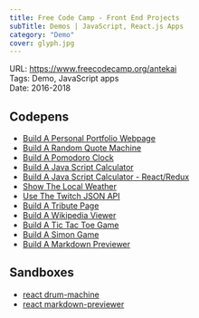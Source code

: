 ```yaml
---
title: Free Code Camp - Front End Projects
subTitle: Demos | JavaScript, React.js Apps 
category: "Demo"
cover: glyph.jpg
---
```


URL: https://www.freecodecamp.org/antekai  
Tags: Demo, JavaScript apps    
Date: 2016-2018

## Codepens
- [Build A Personal Portfolio Webpage](https://codepen.io/antekai/pen/aYJzba/)  
- [Build A Random Quote Machine](https://codepen.io/antekai/pen/xWGpgz)  
- [Build A Pomodoro Clock](https://codepen.io/antekai/pen/jzqYdb)  
- [Build A Java Script Calculator](https://codepen.io/antekai/pen/OvMJoo) 
- [Build A Java Script Calculator - React/Redux](https://codepen.io/antekai/pen/PRdXMo) 
- [Show The Local Weather](https://codepen.io/antekai/pen/QmjjKY)  
- [Use The Twitch JSON API](https://codepen.io/antekai/pen/ZxLQdN)  
- [Build A Tribute Page](https://codepen.io/antekai/pen/MeJOLW)  
- [Build A Wikipedia Viewer](https://codepen.io/antekai/pen/xWgbMG)  
- [Build A Tic Tac Toe Game](https://codepen.io/antekai/pen/oqxEom)  
- [Build A Simon Game](https://codepen.io/antekai/pen/jzVqaO)
- [Build A Markdown Previewer](https://codepen.io/antekai/pen/rKEryP?editors=0010)

## Sandboxes
- [react drum-machine](https://stackblitz.com/edit/drummachine-prototype)
- [react markdown-previewer](https://stackblitz.com/edit/md-previewer-prototype)